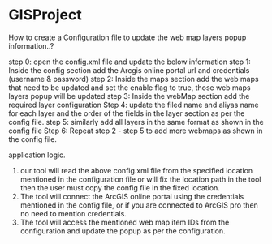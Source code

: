 # GISProject

How to create a Configuration file to update the web map layers popup information..?

step 0: open the config.xml file and update the below information
step 1:  Inside the config section add the Arcgis online portal url and credentials (username & password)
step 2:  Inside the maps section add the web maps that need to be updated and set the enable flag to true, those web maps layers popup will be updated
step 3:  Inside the webMap section add the required layer configuration
Step 4:  update the filed name and aliyas name for each layer and the order of the fields in the layer section as per the config file.
step 5:  similarly add all layers in the same format as shown in the config file
Step 6:  Repeat step 2 - step 5 to add more webmaps as shown in the config file.

application logic.

1) our tool will read the above config.xml file from the specified location mentioned in the configuration file or will fix the location path in the tool then the user must copy the config file in the fixed location.
2) The tool will connect the ArcGIS online portal using the credentials mentioned in the config file, or if you are connected to ArcGIS pro then no need to mention credentials.
3) The tool will access the mentioned web map item IDs from the configuration and update the popup as per the configuration.
